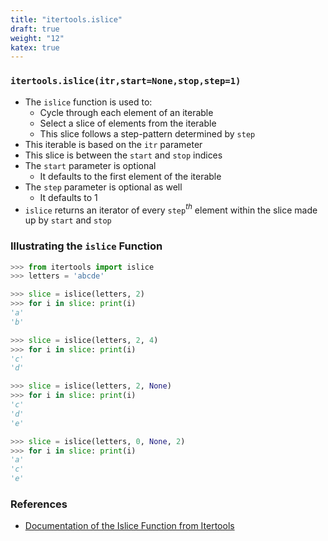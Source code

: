 ```yaml
---
title: "itertools.islice"
draft: true
weight: "12"
katex: true
---
```


### `itertools.islice(itr,start=None,stop,step=1)`
- The `islice` function is used to:
	- Cycle through each element of an iterable
	- Select a slice of elements from the iterable
	- This slice follows a step-pattern determined by `step`
- This iterable is based on the `itr` parameter
- This slice is between the `start` and `stop` indices
- The `start` parameter is optional
	- It defaults to the first element of the iterable
- The `step` parameter is optional as well
	- It defaults to $1$
- `islice` returns an iterator of every `step`$^{th}$ element within the slice made up by `start` and `stop`

### Illustrating the `islice` Function

```python
>>> from itertools import islice
>>> letters = 'abcde'

>>> slice = islice(letters, 2)
>>> for i in slice: print(i)
'a'
'b'

>>> slice = islice(letters, 2, 4)
>>> for i in slice: print(i)
'c'
'd'

>>> slice = islice(letters, 2, None)
>>> for i in slice: print(i)
'c'
'd'
'e'

>>> slice = islice(letters, 0, None, 2)
>>> for i in slice: print(i)
'a'
'c'
'e'
```

### References
- [Documentation of the Islice Function from Itertools](https://docs.python.org/3/library/itertools.html#itertools.islice)

